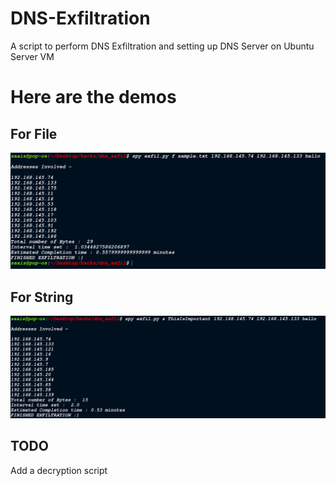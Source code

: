 # DNS-Exfiltration
A script to perform DNS Exfiltration and setting up DNS Server on Ubuntu Server VM

# Here are the demos
## For File
![File](https://github.com/saai-sudarsanan-d/DNS-Exfiltration/blob/main/imgs/file-exfil-demo.png)

## For String
![String](https://github.com/saai-sudarsanan-d/DNS-Exfiltration/blob/main/imgs/string-exfil-demo.png)

## TODO
Add a decryption script
